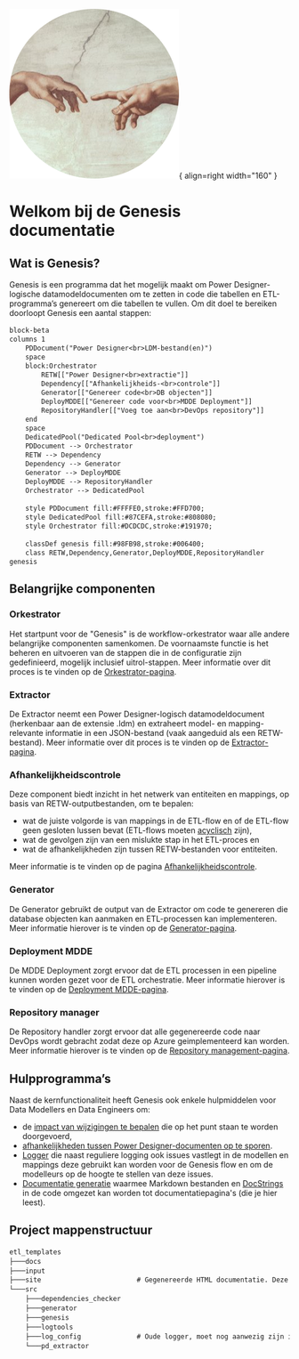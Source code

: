 ![Genesis](images/logo.png){ align=right width="160" }

# Welkom bij de Genesis documentatie

## Wat is Genesis?

Genesis is een programma dat het mogelijk maakt om Power Designer-logische datamodeldocumenten om te zetten in code die tabellen en ETL-programma’s genereert om die tabellen te vullen. Om dit doel te bereiken doorloopt Genesis een aantal stappen:

```mermaid
block-beta
columns 1
    PDDocument("Power Designer<br>LDM-bestand(en)")
    space
    block:Orchestrator
        RETW[["Power Designer<br>extractie"]]
        Dependency[["Afhankelijkheids-<br>controle"]]
        Generator[["Genereer code<br>DB objecten"]]
        DeployMDDE[["Genereer code voor<br>MDDE Deployment"]]
        RepositoryHandler[["Voeg toe aan<br>DevOps repository"]]
    end
    space
    DedicatedPool("Dedicated Pool<br>deployment")
    PDDocument --> Orchestrator
    RETW --> Dependency
    Dependency --> Generator
    Generator --> DeployMDDE
    DeployMDDE --> RepositoryHandler
    Orchestrator --> DedicatedPool

    style PDDocument fill:#FFFFE0,stroke:#FFD700;
    style DedicatedPool fill:#87CEFA,stroke:#808080;
    style Orchestrator fill:#DCDCDC,stroke:#191970;

    classDef genesis fill:#98FB98,stroke:#006400;
    class RETW,Dependency,Generator,DeployMDDE,RepositoryHandler genesis
```

## Belangrijke componenten

### Orkestrator

Het startpunt voor de "Genesis" is de workflow-orkestrator waar alle andere belangrijke componenten samenkomen. De voornaamste functie is het beheren en uitvoeren van de stappen die in de configuratie zijn gedefinieerd, mogelijk inclusief uitrol-stappen. Meer informatie over dit proces is te vinden op de [Orkestrator-pagina](Orkestrator.md).

### Extractor

De Extractor neemt een Power Designer-logisch datamodeldocument (herkenbaar aan de extensie .ldm) en extraheert model- en mapping-relevante informatie in een JSON-bestand (vaak aangeduid als een RETW-bestand). Meer informatie over dit proces is te vinden op de [Extractor-pagina](Extractor.md).

### Afhankelijkheidscontrole

Deze component biedt inzicht in het netwerk van entiteiten en mappings, op basis van RETW-outputbestanden, om te bepalen:

* wat de juiste volgorde is van mappings in de ETL-flow en of de ETL-flow geen gesloten lussen bevat (ETL-flows moeten [acyclisch](https://nl.wikipedia.org/wiki/Gerichte_acyclische_graaf) zijn),
* wat de gevolgen zijn van een mislukte stap in het ETL-proces en
* wat de afhankelijkheden zijn tussen RETW-bestanden voor entiteiten.

Meer informatie is te vinden op de pagina [Afhankelijkheidscontrole](Dependency_checker.md).

### Generator

De Generator gebruikt de output van de Extractor om code te genereren die database objecten kan aanmaken en ETL-processen kan implementeren. Meer informatie hierover is te vinden op de [Generator-pagina](Generator.md).

### Deployment MDDE

De MDDE Deployment zorgt ervoor dat de ETL processen in een pipeline kunnen worden gezet voor de ETL orchestratie. Meer informatie hierover is te vinden op de [Deployment MDDE-pagina](Deploy_MDDE.md).

### Repository manager

De Repository handler zorgt ervoor dat alle gegenereerde code naar DevOps wordt gebracht zodat deze op Azure geimplementeerd kan worden. Meer informatie hierover is te vinden op de [Repository management-pagina](Repository_Manager.md).

## Hulpprogramma’s

Naast de kernfunctionaliteit heeft Genesis ook enkele hulpmiddelen voor Data Modellers en Data Engineers om:

* de [impact van wijzigingen te bepalen](Dependency_checker.md) die op het punt staan te worden doorgevoerd,
* [afhankelijkheden tussen Power Designer-documenten op te sporen](Dependency_checker.md).
* [Logger](Logtools.md) die naast reguliere logging ook issues vastlegt in de modellen en mappings deze gebruikt kan worden voor de Genesis flow en om de modelleurs op de hoogte te stellen van deze issues.
* [Documentatie generatie](Documentation_Creation.md) waarmee Markdown bestanden en [DocStrings](https://en.wikipedia.org/wiki/Docstring) in de code omgezet kan worden tot documentatiepagina's (die je hier leest).

## Project mappenstructuur

```md
etl_templates
├───docs
├───input
├───site                        # Gegenereerde HTML documentatie. Deze directory is niet aanwezig in het repository maar wordt aangemaakt
└───src
    ├───dependencies_checker
    ├───generator
    ├───genesis
    ├───logtools
    ├───log_config              # Oude logger, moet nog aanwezig zijn indien code nod gebruik maakt van de oude
    └───pd_extractor
```
